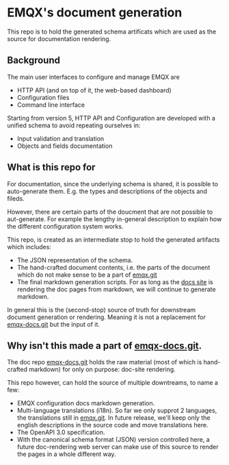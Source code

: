 # EMQX's document generation

This repo is to hold the generated schema artificats which are used as
the source for documentation rendering.

## Background

The main user interfaces to configure and manage EMQX are

- HTTP API (and on top of it, the web-based dashboard)
- Configuration files
- Command line interface

Starting from version 5, HTTP API and Configuration are developed with
a unified schema to avoid repeating ourselves in:

- Input validation and translation
- Objects and fields documentation

## What is this repo for

For documentation, since the underlying schema is shared,
it is possible to auto-generate them.
E.g. the types and descriptions of the objects and fileds.

However, there are certain parts of the doucment that
are not possible to aut-generate. For example the
lengthy in-general description to explain how the different
configuration system works.

This repo, is created as an intermediate stop to hold the
generated artifacts which includes:

- The JSON representation of the schema.
- The hand-crafted document contents, i.e. the parts of the document which do not make sense
  to be a part of [emqx.git](https://github.com/emqx/emqx.git)
- The final markdown generation scripts.
  For as long as the [docs site](https://github.com/emqx/emqx-docs)
  is rendering the doc pages from markdown, we will continue to generate markdown.

In general this is the (second-stop) source of truth for
downstream document generation or rendering. Meaning it is not a replacement for
[emqx-docs.git](https://github.com/emqx/emqx-docs) but the input of it.

## Why isn't this made a part of [emqx-docs.git](https://github.com/emqx/emqx-docs).

The doc repo [emqx-docs.git](https://github.com/emqx/emqx-docs) holds the raw
material (most of which is hand-crafted markdown) for only on purpose: doc-site rendering.

This repo however, can hold the source of multiple downtreams, to name a few:

- EMQX configuration docs markdown generation.
- Multi-language translations (i18n).
  So far we only supprot 2 languages, the translations still in [emqx.git](https://github.com/emqx/emqx.git).
  In future release, we'll keep only the english descriptions in the source code and move translations here.
- The OpenAPI 3.0 specification.
- With the canonical schema format (JSON) version controlled here, a future doc-rendering web server
  can make use of this source to render the pages in a whole different way.
